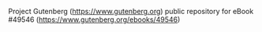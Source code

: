 Project Gutenberg (https://www.gutenberg.org) public repository for eBook #49546 (https://www.gutenberg.org/ebooks/49546)
